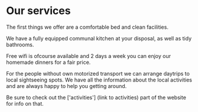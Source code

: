 # Our services

The first things we offer are a comfortable bed and clean facilities. 

We have a fully equipped communal kitchen at your disposal, as well as tidy bathrooms. 

Free wifi is ofcourse available and 2 days a week you can enjoy our homemade dinners for a fair price.

For the people without own motorized transport we can arrange daytrips to local sightseeing spots. We have all the information about the local activities and are always happy to help you getting around. 

Be sure to check out the ['activities'] (link to activities) part of the website for info on that.
